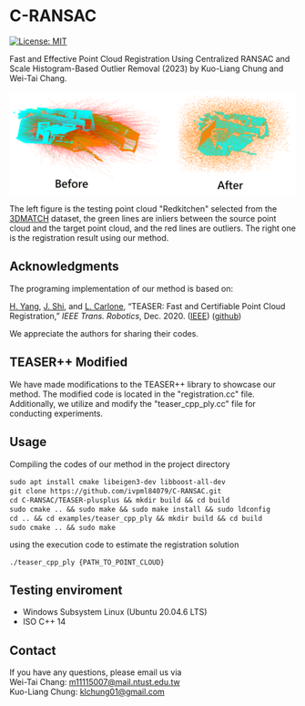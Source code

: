 # C-RANSAC
[![License: MIT](https://img.shields.io/badge/License-MIT-yellow.svg)](https://opensource.org/licenses/MIT)

Fast and Effective Point Cloud Registration Using Centralized RANSAC and Scale Histogram-Based Outlier Removal (2023) by Kuo-Liang Chung and Wei-Tai Chang.  

<div align=center>
<img src="https://github.com/ivpml84079/C-RANSAC/blob/main/Fig/Example.png">
</div>

The left figure is the testing point cloud "Redkitchen" selected from the [3DMATCH](https://3dmatch.cs.princeton.edu/) dataset, the green lines are inliers between the source point cloud and the target point cloud, and the red lines are outliers. The right one is the registration result using our method.

## Acknowledgments
The programing implementation of our method is based on:

[H. Yang](http://hankyang.mit.edu/), [J. Shi](http://jingnanshi.com/), and [L. Carlone](http://lucacarlone.mit.edu/), “TEASER: Fast and Certifiable Point Cloud Registration,” *IEEE Trans. Robotics*, Dec. 2020. ([IEEE](https://ieeexplore.ieee.org/document/9286491)) ([github](https://github.com/MIT-SPARK/TEASER-plusplus))

We appreciate the authors for sharing their codes.

## TEASER++ Modified

We have made modifications to the TEASER++ library to showcase our method. The modified code is located in the "registration.cc" file. Additionally, we utilize and modify the "teaser_cpp_ply.cc" file for conducting experiments.

## Usage
Compiling the codes of our method in the project directory
```
sudo apt install cmake libeigen3-dev libboost-all-dev
git clone https://github.com/ivpml84079/C-RANSAC.git
cd C-RANSAC/TEASER-plusplus && mkdir build && cd build
sudo cmake .. && sudo make && sudo make install && sudo ldconfig
cd .. && cd examples/teaser_cpp_ply && mkdir build && cd build
sudo cmake .. && sudo make
```
using the execution code to estimate the registration solution
```
./teaser_cpp_ply {PATH_TO_POINT_CLOUD}
```
## Testing enviroment
* Windows Subsystem Linux (Ubuntu 20.04.6 LTS)
* ISO C++ 14

## Contact
If you have any questions, please email us via   
Wei-Tai Chang: m11115007@mail.ntust.edu.tw  
Kuo-Liang Chung: klchung01@gmail.com